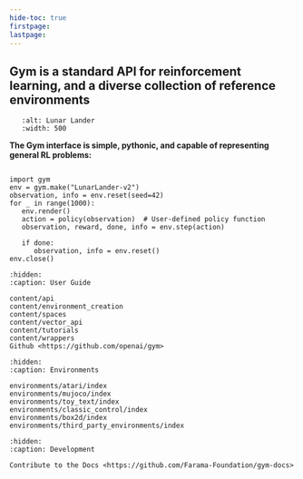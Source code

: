 ```yaml
---
hide-toc: true
firstpage:
lastpage:
---
```


## Gym is a standard API for reinforcement learning, and a diverse collection of reference environments


```{figure} _static/videos/box2d/lunar_lander_continuous.gif
   :alt: Lunar Lander
   :width: 500
```

**The Gym interface is simple, pythonic, and capable of representing general RL problems:**

```{code-block} python

import gym
env = gym.make("LunarLander-v2")
observation, info = env.reset(seed=42)
for _ in range(1000):
   env.render()
   action = policy(observation)  # User-defined policy function
   observation, reward, done, info = env.step(action)

   if done:
      observation, info = env.reset()
env.close()
``` 

```{toctree}
:hidden:
:caption: User Guide

content/api
content/environment_creation
content/spaces
content/vector_api
content/tutorials
content/wrappers
Github <https://github.com/openai/gym>
```

```{toctree}
:hidden:
:caption: Environments

environments/atari/index
environments/mujoco/index
environments/toy_text/index
environments/classic_control/index
environments/box2d/index
environments/third_party_environments/index
```

```{toctree}
:hidden:
:caption: Development

Contribute to the Docs <https://github.com/Farama-Foundation/gym-docs>

```
